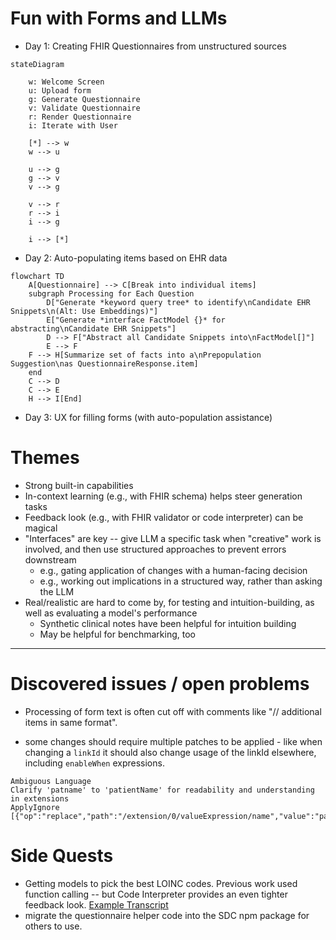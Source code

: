 # Fun with Forms and LLMs

* Day 1: Creating FHIR Questionnaires from unstructured sources


```mermaid
stateDiagram

    w: Welcome Screen
    u: Upload form
    g: Generate Questionnaire
    v: Validate Questionnaire
    r: Render Questionnaire
    i: Iterate with User

    [*] --> w
    w --> u

    u --> g
    g --> v
    v --> g

    v --> r
    r --> i
    i --> g

    i --> [*]
```


* Day 2: Auto-populating items based on EHR data

```mermaid
flowchart TD
    A[Questionnaire] --> C[Break into individual items]
    subgraph Processing for Each Question
        D["Generate *keyword query tree* to identify\nCandidate EHR Snippets\n(Alt: Use Embeddings)"]
        E["Generate *interface FactModel {}* for abstracting\nCandidate EHR Snippets"]
        D --> F["Abstract all Candidate Snippets into\nFactModel[]"]
        E --> F
    F --> H[Summarize set of facts into a\nPrepopulation Suggestion\nas QuestionnaireResponse.item]
    end
    C --> D
    C --> E
    H --> I[End]
```

* Day 3: UX for filling forms (with auto-population assistance)

# Themes

* Strong built-in capabilities
* In-context learning (e.g., with FHIR schema) helps steer generation tasks
* Feedback look (e.g., with FHIR validator or code interpreter) can be magical
* "Interfaces" are key -- give LLM a specific task when "creative" work is involved, and then use structured approaches to prevent errors downstream
  * e.g., gating application of changes with a human-facing decision
  * e.g., working out implications in a structured way, rather than asking the LLM
* Real/realistic are hard to come by, for testing and intuition-building, as well as evaluating a model's performance
  * Synthetic clinical notes have been helpful for intuition building
  * May be helpful for benchmarking, too


---

# Discovered issues / open problems

* Processing of form text is often cut off with comments like "// additional items in same format".
  
* some changes should require multiple patches to be applied - like when changing a `linkId` it should also change usage of the linkId elsewhere, including `enableWhen` expressions. 

```
Ambiguous Language
Clarify 'patname' to 'patientName' for readability and understanding in extensions
ApplyIgnore
[{"op":"replace","path":"/extension/0/valueExpression/name","value":"patientName"}]
```

# Side Quests

* Getting models to pick the best LOINC codes. Previous work used function calling -- but Code Interpreter provides an even tighter feedback look. [Example Transcript](https://chat.openai.com/share/6040b73f-e46d-4440-a15b-89a96e210f30)
* migrate the questionnaire helper code into the SDC npm package for others to use.
